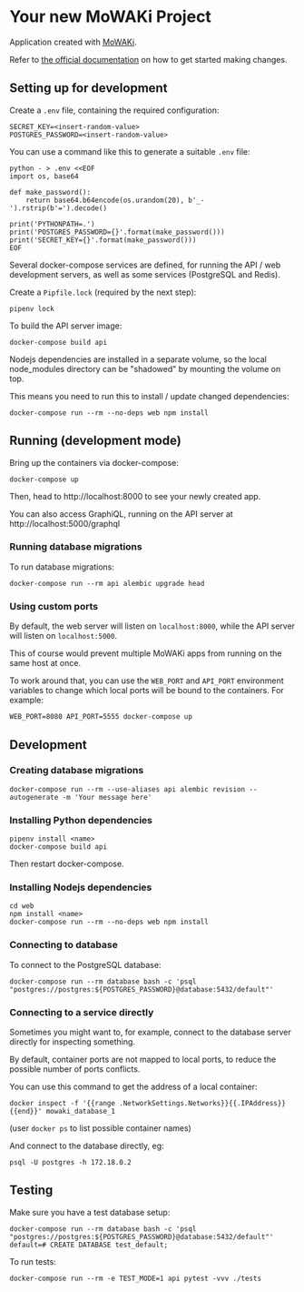 # Your new MoWAKi Project

Application created with [MoWAKi].

Refer to [the official documentation] on how to get started making changes.

[MoWAKi]: https://github.com/rshk/mowaki-project
[the official documentation]: https://docs.mowaki.org/en/latest/


## Setting up for development

Create a ``.env`` file, containing the required configuration:

    SECRET_KEY=<insert-random-value>
    POSTGRES_PASSWORD=<insert-random-value>

You can use a command like this to generate a suitable ``.env`` file:

    python - > .env <<EOF
    import os, base64

    def make_password():
        return base64.b64encode(os.urandom(20), b'_-').rstrip(b'=').decode()

    print('PYTHONPATH=.')
    print('POSTGRES_PASSWORD={}'.format(make_password()))
    print('SECRET_KEY={}'.format(make_password()))
    EOF

Several docker-compose services are defined, for running the API / web
development servers, as well as some services (PostgreSQL and Redis).

Create a ``Pipfile.lock`` (required by the next step):

    pipenv lock

To build the API server image:

    docker-compose build api

Nodejs dependencies are installed in a separate volume, so the local
node_modules directory can be "shadowed" by mounting the volume on top.

This means you need to run this to install / update changed dependencies:

    docker-compose run --rm --no-deps web npm install


## Running (development mode)

Bring up the containers via docker-compose:

    docker-compose up

Then, head to http://localhost:8000 to see your newly created app.

You can also access GraphiQL, running on the API server at http://localhost:5000/graphql


### Running database migrations

To run database migrations:

    docker-compose run --rm api alembic upgrade head


### Using custom ports

By default, the web server will listen on ``localhost:8000``, while
the API server will listen on ``localhost:5000``.

This of course would prevent multiple MoWAKi apps from running on the
same host at once.

To work around that, you can use the ``WEB_PORT`` and ``API_PORT``
environment variables to change which local ports will be bound to the
containers. For example:

    WEB_PORT=8080 API_PORT=5555 docker-compose up


## Development

### Creating database migrations

    docker-compose run --rm --use-aliases api alembic revision --autogenerate -m 'Your message here'

### Installing Python dependencies

    pipenv install <name>
    docker-compose build api

Then restart docker-compose.


### Installing Nodejs dependencies

    cd web
    npm install <name>
    docker-compose run --rm --no-deps web npm install


### Connecting to database

To connect to the PostgreSQL database:

    docker-compose run --rm database bash -c 'psql "postgres://postgres:${POSTGRES_PASSWORD}@database:5432/default"'


### Connecting to a service directly

Sometimes you might want to, for example, connect to the database
server directly for inspecting something.

By default, container ports are not mapped to local ports, to reduce
the possible number of ports conflicts.

You can use this command to get the address of a local container:

    docker inspect -f '{{range .NetworkSettings.Networks}}{{.IPAddress}}{{end}}' mowaki_database_1

(user ``docker ps`` to list possible container names)

And connect to the database directly, eg:

    psql -U postgres -h 172.18.0.2


## Testing

Make sure you have a test database setup:

    docker-compose run --rm database bash -c 'psql "postgres://postgres:${POSTGRES_PASSWORD}@database:5432/default"'
    default=# CREATE DATABASE test_default;


To run tests:

    docker-compose run --rm -e TEST_MODE=1 api pytest -vvv ./tests
